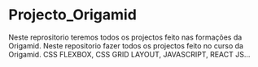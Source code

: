# Projecto_Origamid
Neste reprositorio teremos todos os projectos feito nas formações da Origamid.
Neste repositorio fazer todos os projectos feito no curso da Origamid.
CSS FLEXBOX, CSS GRID LAYOUT, JAVASCRIPT, REACT JS...
